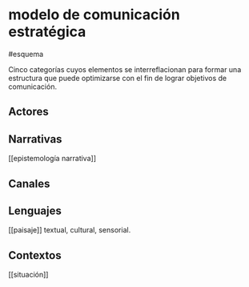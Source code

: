 # modelo de comunicación estratégica
#esquema 

Cinco categorías cuyos elementos se interreflacionan para formar una estructura que puede optimizarse con el fin de lograr objetivos de comunicación.

## Actores


## Narrativas
[[epistemología narrativa]]

## Canales


## Lenguajes
[[paisaje]] textual, cultural, sensorial.

## Contextos
[[situación]]
